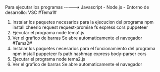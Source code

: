 Para ejecutar los programas
-----> Javascript - Node.js - Entorno de desarrollo: VSC
#Tema1#
1. Instalar los paquetes necesarios para la ejecucion del programa 
npm install cheerio request request-promise fs express cors puppeteer
2. Ejecutar el programa
node tema1.js
3. Ver el grafico de barras 
Se abre automaticamente el navegador
#Tema2#
1. Instalar los paquetes necesarios para el funcionamiento del programa
npm install puppeteer fs path hashmap express body-parser cors
2. Ejecutar el programa
node tema2.js
3. Ver el grafico de barras
Se abre automaticamente el navegador
